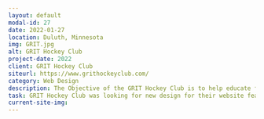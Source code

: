 ```yaml
---
layout: default
modal-id: 27
date: 2022-01-27
location: Duluth, Minnesota
img: GRIT.jpg
alt: GRIT Hockey Club
project-date: 2022
client: GRIT Hockey Club
siteurl: https://www.grithockeyclub.com/
category: Web Design
description: ​The Objective of the GRIT Hockey Club is to help educate families and young players on the process of development from youth to college hockey, and to provide a training vehicle for those whose goal is to play at the college level one day. Their programs are concentrated around individual skill development and are structured as 8-week progressive training models.
task: GRIT Hockey Club was looking for new design for their website feature and focus on the new colors of their updated logo.
current-site-img:
---
```

